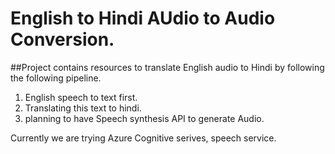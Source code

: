 # English to Hindi AUdio to Audio Conversion.

##Project contains resources to translate English audio to Hindi by following the following pipeline.
1. English speech to text first.
2. Translating this text to hindi.
3. planning to have Speech synthesis API to generate Audio.

Currently we are trying Azure Cognitive serives, speech service.
